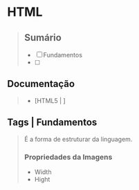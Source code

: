 # HTML

> ## Sumário
>
> - [ ] Fundamentos 
> - [ ] 

## Documentação
> - [HTML5 | ]
> 

## Tags | Fundamentos
> 
> É a forma de estruturar da linguagem.
> 
> ### Propriedades da Imagens
> - Width   
> - Hight
